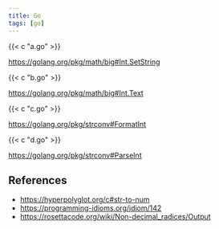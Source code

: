 ```yaml
---
title: Go
tags: [go]
---
```


{{< c "a.go" >}}

<https://golang.org/pkg/math/big#Int.SetString>

{{< c "b.go" >}}

<https://golang.org/pkg/math/big#Int.Text>

{{< c "c.go" >}}

<https://golang.org/pkg/strconv#FormatInt>

{{< c "d.go" >}}

<https://golang.org/pkg/strconv#ParseInt>

## References

- <https://hyperpolyglot.org/c#str-to-num>
- <https://programming-idioms.org/idiom/142>
- <https://rosettacode.org/wiki/Non-decimal_radices/Output>
